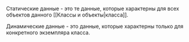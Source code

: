 
Статические данные - это те данные, которые характерны для всех объектов данного [[Классы и объекты|класса]].

Динамические данные - это данные, которые характерны только для конкретного экземпляра класса.